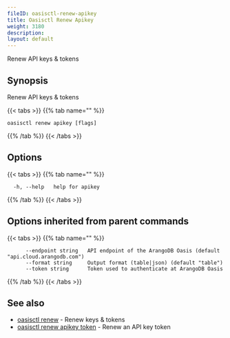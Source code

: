 ```yaml
---
fileID: oasisctl-renew-apikey
title: Oasisctl Renew Apikey
weight: 3180
description: 
layout: default
---
```

Renew API keys & tokens

## Synopsis

Renew API keys & tokens

{{< tabs >}}
{{% tab name="" %}}
```
oasisctl renew apikey [flags]
```
{{% /tab %}}
{{< /tabs >}}

## Options

{{< tabs >}}
{{% tab name="" %}}
```
  -h, --help   help for apikey
```
{{% /tab %}}
{{< /tabs >}}

## Options inherited from parent commands

{{< tabs >}}
{{% tab name="" %}}
```
      --endpoint string   API endpoint of the ArangoDB Oasis (default "api.cloud.arangodb.com")
      --format string     Output format (table|json) (default "table")
      --token string      Token used to authenticate at ArangoDB Oasis
```
{{% /tab %}}
{{< /tabs >}}

## See also

* [oasisctl renew]()	 - Renew keys & tokens
* [oasisctl renew apikey token](oasisctl-renew-apikey-token)	 - Renew an API key token

